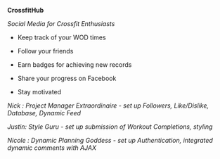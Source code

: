 **CrossfitHub**

*Social Media for Crossfit Enthusiasts*

- Keep track of your WOD times

- Follow your friends

- Earn badges for achieving new records

- Share your progress on Facebook

- Stay motivated

*Nick : Project Manager Extraordinaire - set up Followers, Like/Dislike, Database, Dynamic Feed*

*Justin: Style Guru - set up submission of Workout Completions, styling*

*Nicole : Dynamic Planning Goddess - set up Authentication, integrated dynamic comments with AJAX*
